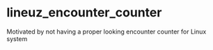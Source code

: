 # lineuz_encounter_counter
Motivated by not having a proper looking encounter counter for Linux system
